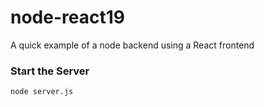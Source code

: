 # node-react19

A quick example of a node backend using a React frontend

### Start the Server

```
node server.js
```

